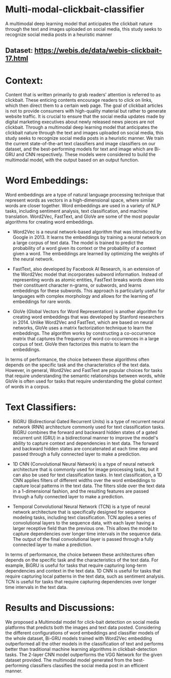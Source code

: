 # Multi-modal-clickbait-classifier
A multimodal deep learning model that anticipates the clickbait nature through the text and images uploaded on social media, this study seeks to recognize social media posts in a heuristic manner

## Dataset: https://webis.de/data/webis-clickbait-17.html

# Context: 
Content that is written primarily to grab readers’
attention is referred to as clickbait. These enticing contents
encourage readers to click on links, which then direct them
to a certain web page. The goal of clickbait articles is not
to provide consumers with high-quality material but rather to
generate website traffic. It is crucial to ensure that the social
media updates made by digital marketing executives about newly
released news pieces are not clickbait. Through a multimodal
deep learning model that anticipates the clickbait nature through
the text and images uploaded on social media, this study seeks to
recognize social media posts in a heuristic manner. We train the
current state-of-the-art text classifiers and image classifiers on
our dataset, and the best-performing models for text and image
which are Bi-GRU and CNN respectively. These models were
considered to build the multimodal model, with the output based
on an output function.

# Word Embeddings:
Word embeddings are a type of natural language processing technique that represent words as vectors in a high-dimensional space, where similar words are closer together. Word embeddings are used in a variety of NLP tasks, including sentiment analysis, text classification, and machine translation. Word2Vec, FastText, and GloVe are some of the most popular algorithms for creating word embeddings.

- Word2Vec is a neural network-based algorithm that was introduced by Google in 2013. It learns the embeddings by training a neural network on a large corpus of text data. The model is trained to predict the probability of a word given its context or the probability of a context given a word. The embeddings are learned by optimizing the weights of the neural network.

- FastText, also developed by Facebook AI Research, is an extension of the Word2Vec model that incorporates subword information. Instead of representing words as atomic entities, FastText breaks words down into their constituent character n-grams, or subwords, and learns embeddings for these subwords. This approach is particularly useful for languages with complex morphology and allows for the learning of embeddings for rare words.

- GloVe (Global Vectors for Word Representation) is another algorithm for creating word embeddings that was developed by Stanford researchers in 2014. Unlike Word2Vec and FastText, which are based on neural networks, GloVe uses a matrix factorization technique to learn the embeddings. The algorithm works by constructing a co-occurrence matrix that captures the frequency of word co-occurrences in a large corpus of text. GloVe then factorizes this matrix to learn the embeddings.

In terms of performance, the choice between these algorithms often depends on the specific task and the characteristics of the text data. However, in general, Word2Vec and FastText are popular choices for tasks that require understanding the semantic relationships between words, while GloVe is often used for tasks that require understanding the global context of words in a corpus.

# Text Classifiers:
- BiGRU (Bidirectional Gated Recurrent Units) is a type of recurrent neural network (RNN) architecture commonly used for text classification tasks. BiGRU combines the forward and backward hidden states of a gated recurrent unit (GRU) in a bidirectional manner to improve the model's ability to capture context and dependencies in text data. The forward and backward hidden states are concatenated at each time step and passed through a fully connected layer to make a prediction.

- 1D CNN (Convolutional Neural Network) is a type of neural network architecture that is commonly used for image processing tasks, but it can also be used for text classification tasks. In text classification, a 1D CNN applies filters of different widths over the word embeddings to capture local patterns in the text data. The filters slide over the text data in a 1-dimensional fashion, and the resulting features are passed through a fully connected layer to make a prediction.

- Temporal Convolutional Neural Network (TCN) is a type of neural network architecture that is specifically designed for sequence modeling tasks, including text classification. TCN applies a series of convolutional layers to the sequence data, with each layer having a larger receptive field than the previous one. This allows the model to capture dependencies over longer time intervals in the sequence data. The output of the final convolutional layer is passed through a fully connected layer to make a prediction.

In terms of performance, the choice between these architectures often depends on the specific task and the characteristics of the text data. For example, BiGRU is useful for tasks that require capturing long-term dependencies and context in the text data. 1D CNN is useful for tasks that require capturing local patterns in the text data, such as sentiment analysis. TCN is useful for tasks that require capturing dependencies over longer time intervals in the text data.

# Results and Discussions: 
We proposed a Multimodal model for click-bait detection on social media platforms that predicts both the images and text data posted. Considering the different
configurations of word embeddings and classifier models of the whole dataset, Bi-GRU models trained with Word2Vec
embedding outperformed all the other models in the classification of text and performs better than traditional machine
learning algorithms in clickbait-detection tasks. The 2-layer
CNN model outperforms the VGG Network for the given
dataset provided. The multimodal model generated from the
best-performing classifiers classifies the social media post in
an efficient manner.
